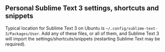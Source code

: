## Personal Sublime Text 3 settings, shortcuts and snippets

Typical location for Sublime Text 3 on Ubuntu is `~/.config/sublime-text-3/Packages/User`. Add any of these files, or all of them, and Sublime Text 3 will import the settings/shortcuts/snippets (restarting Sublime Text may be required).